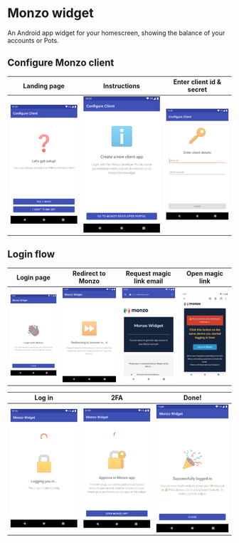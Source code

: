 # Monzo widget

An Android app widget for your homescreen, showing the balance of your accounts or Pots.

## Configure Monzo client

| Landing page | Instructions | Enter client id & secret |
|---|---|---|
| ![setup1](images/setup1.png) | ![setup2](images/setup2.png) | ![setup3](images/setup3.png) |

## Login flow

| Login page | Redirect to Monzo | Request magic link email | Open magic link |
|---|---|---|---|
| ![step1](images/login1.png) | ![step2](images/login2.png) | ![step3](images/login3.png) | ![step4](images/login4.png) |

| Log in | 2FA | Done! |
|---|---|---|
| ![step1](images/login5.png) | ![step2](images/login6.png) | ![step3](images/login7.png) |
